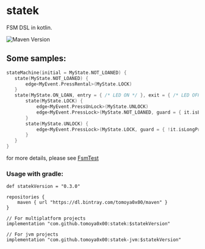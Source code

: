 # statek

FSM DSL in kotlin.

![Maven Version](https://img.shields.io/github/tag/tomoya0x00/statek.svg?style=flat&label=maven)

## Some samples:

```kotlin
stateMachine(initial = MyState.NOT_LOANED) {
   state(MyState.NOT_LOANED) {
       edge<MyEvent.PressRental>(MyState.LOCK)
   }
   state(MyState.ON_LOAN, entry = { /* LED ON */ }, exit = { /* LED OFF */ }) {
       state(MyState.LOCK) {
           edge<MyEvent.PressUnLock>(MyState.UNLOCK)
           edge<MyEvent.PressLock>(MyState.NOT_LOANED, guard = { it.isLongPress })
       }
       state(MyState.UNLOCK) {
           edge<MyEvent.PressLock>(MyState.LOCK, guard = { !it.isLongPress })
       }
   }
}
```

for more details, please see [FsmTest](https://github.com/tomoya0x00/statek/blob/master/src/commonTest/kotlin/FsmTest.kt)

### Usage with gradle:

```
def statekVersion = "0.3.0"

repositories {
    maven { url "https://dl.bintray.com/tomoya0x00/maven" }
}

// For multiplatform projects
implementation "com.github.tomoya0x00:statek:$statekVersion"

// For jvm projects
implementation "com.github.tomoya0x00:statek-jvm:$statekVersion"
```
